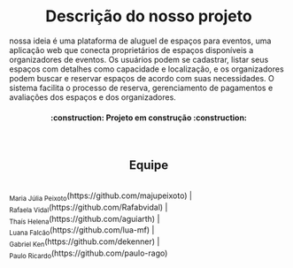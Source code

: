 <h1 align="center"> Descrição do nosso projeto </h1>
nossa ideia é uma plataforma de aluguel de espaços para eventos, uma aplicação web que conecta proprietários de espaços disponíveis a organizadores de eventos. Os usuários podem se cadastrar, listar seus espaços com detalhes como capacidade e localização, e os organizadores podem buscar e reservar espaços de acordo com suas necessidades. O sistema facilita o processo de reserva, gerenciamento de pagamentos e avaliações dos espaços e dos organizadores.
<h4 align="center"> 
    :construction:  Projeto em construção  :construction:
</h4>
<br>
<h2 align="center"> Equipe </h2>
<br><sub>Maria Júlia Peixoto</sub>(https://github.com/majupeixoto) | <br><sub>Rafaela Vidal</sub>(https://github.com/Rafabvidal) | <br><sub>Thaís Helena</sub>(https://github.com/aguiarth) | <br><sub>Luana Falcão</sub>(https://github.com/lua-mf) | <br><sub>Gabriel Ken</sub>(https://github.com/dekenner) | <br><sub>Paulo Ricardo</sub>(https://github.com/paulo-rago)
